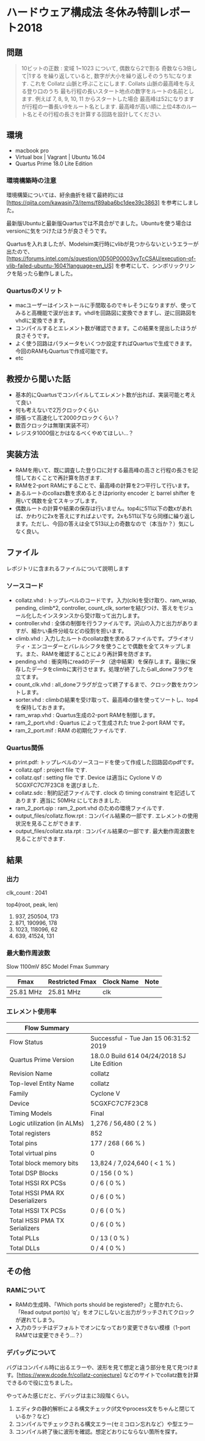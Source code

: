 # ハードウェア構成法 冬休み特訓レポート2018

## 問題
> 10ビットの正数 : 変域 1~1023 について,
> 偶数なら2で割る
> 奇数なら3倍して|1する
> を繰り返していると, 数字が大小を繰り返しそのうち1になります.
> これを Collatz 山脈と呼ぶことにします.
> Collats 山脈の最高峰を与える登り口のうち
> 最も行程の長いスタート地点の数字をルートの名前とします.
> 例えば 7, 8, 9, 10, 11 からスタートした場合
> 最高峰は52になりますが行程の一番長い9をルート名とします.
> 最高峰が高い順に上位4本のルート名とその行程の長さを計算する回路を設計してください.

## 環境
- macbook pro
- Virtual box | Vagrant | Ubuntu 16.04
- Quartus Prime 18.0 Lite Edition

### 環境構築時の注意
環境構築については、紆余曲折を経て最終的には[https://qiita.com/kawasin73/items/f89aba6bc1dee39c3863] を参考にしました。

最新版Ubuntuと最新版Quartusでは不具合がでました。Ubuntuを使う場合はversionに気をつけたほうが良さそうです。

Quartusを入れましたが、Modelsim実行時にvlibが見つからないというエラーが出たので、[https://forums.intel.com/s/question/0D50P00003yyTcCSAU/execution-of-vlib-failed-ubuntu-1604?language=en_US] を参考にして、シンボリックリンクを貼ったら動作しました。

### Quartusのメリット
- macユーザーはインストールに手間取るのでキレそうになりますが、使ってみると高機能で涙が出ます。vhdlを回路図に変換できますし、逆に回路図をvhdlに変換できます。
- コンパイルするとエレメント数が確認できます。この結果を提出したほうが良さそうです。
- よく使う回路はパラメータをいくつか設定すればQuartusで生成できます。今回のRAMもQuartusで作成可能です。
- etc

## 教授から聞いた話
- 基本的にQuartusでコンパイルしてエレメント数が出れば、実装可能と考えて良い
- 何も考えないで2万クロックくらい
- 頑張って高速化して2000クロックくらい？
- 数百クロックは無理(実装不可）
- レジスタ1000個とかはなるべくやめてほしい...？

## 実装方法
- RAMを用いて、既に調査した登り口に対する最高峰の高さと行程の長さを記憶しておくことで再計算を防ぎます.
- RAMを2-port RAMにすることで、最高峰の計算を2つ平行して行います。
- あるルートのcollazs数を求めるときはpriority encoder と barrel shifter を用いて偶数を全てスキップします。
- 偶数ルートの計算や結果の保存は行いません。top4に511以下の数xがあれば、かわりに2xを答えにすればよいです。2xも511以下なら同様に繰り返します。ただし、今回の答えは全て513以上の奇数なので（本当か？）気にしなく良い。

## ファイル
レポジトリに含まれるファイルについて説明します

### ソースコード
- collatz.vhd :
  トップレベルのコードです。入力(clk)を受け取り、ram_wrap, pending, climb*2, controller, count_clk, sorterを結びつけ、答えをモジュール化したインスタンスから受け取って出力します。
- controller.vhd :
  全体の制御を行うファイルです。沢山の入力と出力がありますが、細かい条件分岐などの役割を担います。
- climb.vhd :
  入力したルートのcollatz数を求めるファイルです。プライオリティ・エンコーダーとバレルシフタを使うことで偶数を全てスキップします。また、RAMを確認することにより再計算を防ぎます。
- pending.vhd :
  衝突時にreadのデータ（途中結果）を保存します。最後に保存したデータをclimbに実行させます。処理が終了したらall_doneフラグを立てます。
- count_clk.vhd :
  all_doneフラグが立って終了するまで、クロック数をカウントします。
- sorter.vhd :
  climbの結果を受け取って、最高峰の値を使ってソートし、top4を保持しておきます。
- ram_wrap.vhd :
  Quartus生成の2-port RAMを制御します。
- ram_2_port.vhd :
  Quartus によって生成された true 2-port RAM です。
- ram_2_port.mif : RAM の初期化ファイルです.
### Quartus関係
- print.pdf:
  トップレベルのソースコードを使って作成した回路図のpdfです。
- collatz.qpf : project file です.
- collatz.qsf : setting file です. Device は適当に Cyclone V の 5CGXFC7C7F23C8 を選びました.
- collatz.sdc : 制約記述ファイルです. clock の timing constraint を記述してあります. 適当に 50MHz にしておきました.
- ram_2_port.qip : ram_2_port.vhd のための環境ファイルです.
- output_files/collatz.flow.rpt : コンパイル結果の一部です. エレメントの使用状況を見ることができます.
- output_files/collatz.sta.rpt : コンパイル結果の一部です. 最大動作周波数を見ることができます.

## 結果
### 出力
clk_count : 2041

top4(root, peak, len)
1. 937, 250504, 173
2. 871, 190996, 178
3. 1023, 118096, 62
4. 639, 41524, 131

### 最大動作周波数
 Slow 1100mV 85C Model Fmax Summary

| Fmax      | Restricted Fmax | Clock Name | Note |
|-----------|-----------------|------------|------|
| 25.81 MHz |  25.81 MHz        | clk        |      |

### エレメント使用率

|Flow Summary                     |                                             |
|---------------------------------|---------------------------------------------|
| Flow Status                     | Successful - Tue Jan 15 06:31:52 2019       |
| Quartus Prime Version           | 18.0.0 Build 614 04/24/2018 SJ Lite Edition |
| Revision Name                   | collatz                                     |
| Top-level Entity Name           | collatz                                     |
| Family                          | Cyclone V                                   |
| Device                          | 5CGXFC7C7F23C8                              |
| Timing Models                   | Final                                       |
| Logic utilization (in ALMs)     | 1,276 / 56,480 ( 2 % )                      |
| Total registers                 | 852                                         |
| Total pins                      | 177 / 268 ( 66 % )                          |
| Total virtual pins              | 0                                           |
| Total block memory bits         | 13,824 / 7,024,640 ( < 1 % )                |
| Total DSP Blocks                | 0 / 156 ( 0 % )                             |
| Total HSSI RX PCSs              | 0 / 6 ( 0 % )                               |
| Total HSSI PMA RX Deserializers | 0 / 6 ( 0 % )                               |
| Total HSSI TX PCSs              | 0 / 6 ( 0 % )                               |
| Total HSSI PMA TX Serializers   | 0 / 6 ( 0 % )                               |
| Total PLLs                      | 0 / 13 ( 0 % )                              |
| Total DLLs                      | 0 / 4 ( 0 % )                               |


## その他
### RAMについて
- RAMの生成時、「Which ports should be registered?」と聞かれたら、「Read output port(s) ‘q’」をオフにしないと出力がラッチされてクロックが遅れてしまう。
- 入力のラッチはデフォルトでオンになっており変更できない模様（1-port RAMでは変更できそう…？）

### デバッグについて
バグはコンパイル時に出るエラーや、波形を見て想定と違う部分を見て見つけます。[https://www.dcode.fr/collatz-conjecture]
などのサイトでcollatz数を計算できるので役に立ちました。

やってみた感じだと、デバッグは主に3段階くらい。
1. エディタの静的解析による構文チェック(if文やprocess文をちゃんと閉じているか？など)
2. コンパイルでチェックされる構文エラー(セミコロン忘れなど）や型エラー
3. コンパイル終了後に波形を確認。想定どおりにならない箇所を探す。
